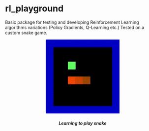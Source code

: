 # rl_playground

Basic package for testing and developing Reinforcement Learning algorithms variations (Policy Gradients, Q-Learning etc.)
Tested on a custom snake game.

<p align="center">
<img src="gif/snake_gif.gif">
</p>
<h5 align="center">Learning to play snake</h5>